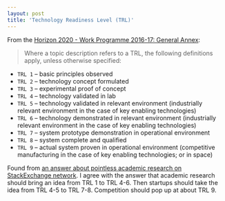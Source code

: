 ```yaml
---
layout: post
title: 'Technology Readiness Level (TRL)'
---
```


From the [Horizon 2020 - Work Programme 2016-17: General Annex](http://ec.europa.eu/research/participants/data/ref/h2020/other/wp/2016-2017/annexes/h2020-wp1617-annex-ga_en.pdf):


> Where a topic description refers to a TRL, the following definitions apply, unless otherwise specified:

 - `TRL 1` – basic principles observed
 - `TRL 2` – technology concept formulated
 - `TRL 3` – experimental proof of concept
 - `TRL 4` – technology validated in lab
 - `TRL 5` – technology validated in relevant environment (industrially relevant environment in the case of key enabling technologies)
 - `TRL 6` – technology demonstrated in relevant environment (industrially relevant environment in the case of key enabling technologies)
 - `TRL 7` – system prototype demonstration in operational environment
 - `TRL 8` – system complete and qualified
 - `TRL 9` – actual system proven in operational environment (competitive manufacturing in the case of key enabling technologies; or in space)

Found from [an answer about pointless academic research on StackExchange network](https://academia.stackexchange.com/questions/94924/what-good-is-engineering-research-with-no-practical-relevance). 
I agree with the answer that academic research should bring an idea from TRL 1 to TRL 4-6. 
Then startups should take the idea from TRL 4-5 to TRL 7-8.
Competition should pop up at about TRL 9.
